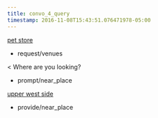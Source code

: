 ```yaml
---
title: convo_4_query
timestamp: 2016-11-08T15:43:51.076471978-05:00
---
```


[pet store](type)
* request/venues

< Where are you looking?
* prompt/near_place

[upper west side](place)
* provide/near_place
